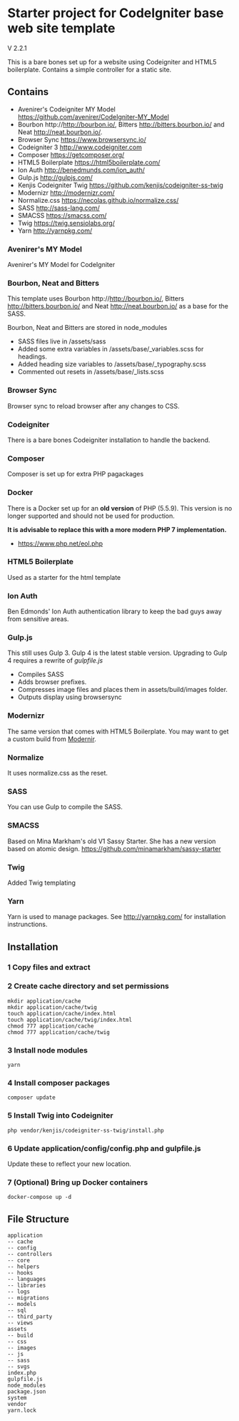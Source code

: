 # Starter project for CodeIgniter base web site template


V 2.2.1


This is a bare bones set up for a website using Codeigniter and HTML5 boilerplate. Contains a simple controller for a static site.

## Contains

* Avenirer's Codeigniter MY Model https://github.com/avenirer/CodeIgniter-MY_Model
* Bourbon http://http://bourbon.io/, Bitters http://bitters.bourbon.io/ and Neat http://neat.bourbon.io/.
* Browser Sync https://www.browsersync.io/
* Codeigniter 3 http://www.codeigniter.com
* Composer https://getcomposer.org/
* HTML5 Boilerplate https://html5boilerplate.com/
* Ion Auth http://benedmunds.com/ion_auth/
* Gulp.js http://gulpjs.com/
* Kenjis Codeigniter Twig https://github.com/kenjis/codeigniter-ss-twig
* Modernizr http://modernizr.com/
* Normalize.css  https://necolas.github.io/normalize.css/
* SASS http://sass-lang.com/
* SMACSS https://smacss.com/
* Twig https://twig.sensiolabs.org/
* Yarn http://yarnpkg.com/

### Avenirer's MY Model

Avenirer's MY Model for CodeIgniter

### Bourbon, Neat and Bitters

This template uses Bourbon http://http://bourbon.io/, Bitters http://bitters.bourbon.io/ and Neat http://neat.bourbon.io/ as a base for the SASS.

Bourbon, Neat and Bitters are stored in node_modules


* SASS files live in /assets/sass
* Added some extra variables in /assets/base/_variables.scss for headings.
* Added heading size variables to /assets/base/_typography.scss
* Commented out resets in /assets/base/_lists.scss

### Browser Sync

Browser sync to reload browser after any changes to CSS.

### Codeigniter

There is a bare bones Codeigniter installation to handle the backend.


### Composer

Composer is set up for extra PHP pagackages

### Docker

There is a Docker set up for an **old version** of PHP (5.5.9). This version is no longer supported and should not be used for production. 

**It is advisable to replace this with a more modern PHP 7 implementation.**

* https://www.php.net/eol.php

### HTML5 Boilerplate

Used as a starter for the html template

### Ion Auth

Ben Edmonds' Ion Auth authentication library to keep the bad guys away from sensitive areas.

### Gulp.js

This still uses Gulp 3. Gulp 4 is the latest stable version. Upgrading to Gulp 4 requires a rewrite of *gulpfile.js*

* Compiles SASS
* Adds browser prefixes.
* Compresses image files and places them in assets/build/images folder.
* Outputs display using browsersync




### Modernizr

The same version that comes with HTML5 Boilerplate. You may want to get a custom build from [Modernir](http://modernizr.com/).

### Normalize

It uses normalize.css as the reset.

### SASS
You can use Gulp to compile the SASS.

### SMACSS
Based on Mina Markham's old V1 Sassy Starter. She has a new version based on atomic design.
https://github.com/minamarkham/sassy-starter

### Twig
Added Twig templating

### Yarn
Yarn is used to manage packages. See http://yarnpkg.com/ for installation instrunctions.

## Installation

### 1 Copy files and extract

### 2 Create cache directory and set permissions
```
mkdir application/cache
mkdir application/cache/twig
touch application/cache/index.html
touch application/cache/twig/index.html
chmod 777 application/cache
chmod 777 application/cache/twig
```
### 3 Install node modules

```
yarn 
```

### 4 Install composer packages

```
composer update
```

### 5 Install Twig into Codeigniter

```
php vendor/kenjis/codeigniter-ss-twig/install.php
```

### 6 Update application/config/config.php and gulpfile.js

Update these to reflect your new location.

### 7 (Optional) Bring up Docker containers

``` docker-compose up -d ```

## File Structure

```
application
-- cache
-- config
-- controllers
-- core
-- helpers
-- hooks
-- languages
-- libraries
-- logs
-- migrations
-- models
-- sql
-- third_party
-- views
assets
-- build
-- css
-- images
-- js
-- sass
-- svgs
index.php
gulpfile.js
node_modules
package.json
system
vendor
yarn.lock
```
